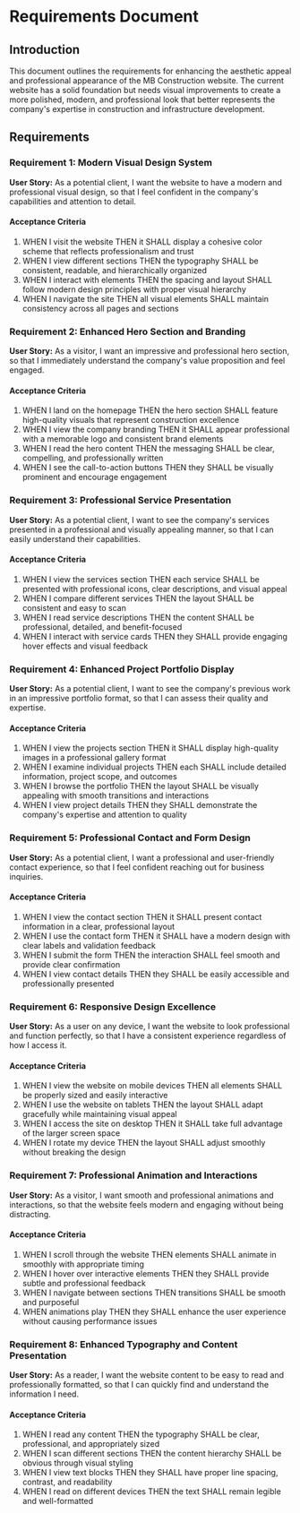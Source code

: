 # Requirements Document

## Introduction

This document outlines the requirements for enhancing the aesthetic appeal and professional appearance of the MB Construction website. The current website has a solid foundation but needs visual improvements to create a more polished, modern, and professional look that better represents the company's expertise in construction and infrastructure development.

## Requirements

### Requirement 1: Modern Visual Design System

**User Story:** As a potential client, I want the website to have a modern and professional visual design, so that I feel confident in the company's capabilities and attention to detail.

#### Acceptance Criteria

1. WHEN I visit the website THEN it SHALL display a cohesive color scheme that reflects professionalism and trust
2. WHEN I view different sections THEN the typography SHALL be consistent, readable, and hierarchically organized
3. WHEN I interact with elements THEN the spacing and layout SHALL follow modern design principles with proper visual hierarchy
4. WHEN I navigate the site THEN all visual elements SHALL maintain consistency across all pages and sections

### Requirement 2: Enhanced Hero Section and Branding

**User Story:** As a visitor, I want an impressive and professional hero section, so that I immediately understand the company's value proposition and feel engaged.

#### Acceptance Criteria

1. WHEN I land on the homepage THEN the hero section SHALL feature high-quality visuals that represent construction excellence
2. WHEN I view the company branding THEN it SHALL appear professional with a memorable logo and consistent brand elements
3. WHEN I read the hero content THEN the messaging SHALL be clear, compelling, and professionally written
4. WHEN I see the call-to-action buttons THEN they SHALL be visually prominent and encourage engagement

### Requirement 3: Professional Service Presentation

**User Story:** As a potential client, I want to see the company's services presented in a professional and visually appealing manner, so that I can easily understand their capabilities.

#### Acceptance Criteria

1. WHEN I view the services section THEN each service SHALL be presented with professional icons, clear descriptions, and visual appeal
2. WHEN I compare different services THEN the layout SHALL be consistent and easy to scan
3. WHEN I read service descriptions THEN the content SHALL be professional, detailed, and benefit-focused
4. WHEN I interact with service cards THEN they SHALL provide engaging hover effects and visual feedback

### Requirement 4: Enhanced Project Portfolio Display

**User Story:** As a potential client, I want to see the company's previous work in an impressive portfolio format, so that I can assess their quality and expertise.

#### Acceptance Criteria

1. WHEN I view the projects section THEN it SHALL display high-quality images in a professional gallery format
2. WHEN I examine individual projects THEN each SHALL include detailed information, project scope, and outcomes
3. WHEN I browse the portfolio THEN the layout SHALL be visually appealing with smooth transitions and interactions
4. WHEN I view project details THEN they SHALL demonstrate the company's expertise and attention to quality

### Requirement 5: Professional Contact and Form Design

**User Story:** As a potential client, I want a professional and user-friendly contact experience, so that I feel confident reaching out for business inquiries.

#### Acceptance Criteria

1. WHEN I view the contact section THEN it SHALL present contact information in a clear, professional layout
2. WHEN I use the contact form THEN it SHALL have a modern design with clear labels and validation feedback
3. WHEN I submit the form THEN the interaction SHALL feel smooth and provide clear confirmation
4. WHEN I view contact details THEN they SHALL be easily accessible and professionally presented

### Requirement 6: Responsive Design Excellence

**User Story:** As a user on any device, I want the website to look professional and function perfectly, so that I have a consistent experience regardless of how I access it.

#### Acceptance Criteria

1. WHEN I view the website on mobile devices THEN all elements SHALL be properly sized and easily interactive
2. WHEN I use the website on tablets THEN the layout SHALL adapt gracefully while maintaining visual appeal
3. WHEN I access the site on desktop THEN it SHALL take full advantage of the larger screen space
4. WHEN I rotate my device THEN the layout SHALL adjust smoothly without breaking the design

### Requirement 7: Professional Animation and Interactions

**User Story:** As a visitor, I want smooth and professional animations and interactions, so that the website feels modern and engaging without being distracting.

#### Acceptance Criteria

1. WHEN I scroll through the website THEN elements SHALL animate in smoothly with appropriate timing
2. WHEN I hover over interactive elements THEN they SHALL provide subtle and professional feedback
3. WHEN I navigate between sections THEN transitions SHALL be smooth and purposeful
4. WHEN animations play THEN they SHALL enhance the user experience without causing performance issues

### Requirement 8: Enhanced Typography and Content Presentation

**User Story:** As a reader, I want the website content to be easy to read and professionally formatted, so that I can quickly find and understand the information I need.

#### Acceptance Criteria

1. WHEN I read any content THEN the typography SHALL be clear, professional, and appropriately sized
2. WHEN I scan different sections THEN the content hierarchy SHALL be obvious through visual styling
3. WHEN I view text blocks THEN they SHALL have proper line spacing, contrast, and readability
4. WHEN I read on different devices THEN the text SHALL remain legible and well-formatted